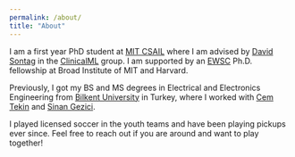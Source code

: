```yaml
---
permalink: /about/
title: "About"
---
```


I am a first year PhD student at [MIT CSAIL](https://www.csail.mit.edu) where I am advised by [David Sontag](https://people.csail.mit.edu/dsontag/) in the [ClinicalML](http://clinicalml.org) group. I am supported by an [EWSC](https://www.broadinstitute.org/ewsc) Ph.D. fellowship at Broad Institute of MIT and Harvard.

Previously, I got my BS and MS degrees in Electrical and Electronics Engineering from [Bilkent University](https://w3.bilkent.edu.tr/bilkent/) in Turkey, where I worked with [Cem Tekin](http://kilyos.ee.bilkent.edu.tr/~cemtekin/#) and [Sinan Gezici](http://www.ee.bilkent.edu.tr/~gezici/).

I played licensed soccer in the youth teams and have been playing pickups ever since. Feel free to reach out if you are around and want to play together!

